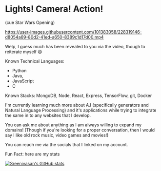 

<!--
**sreeniSudharsan/sreeniSudharsan** is a ✨ _special_ ✨ repository because its `README.md` (this file) appears on your GitHub profile.

Here are some ideas to get you started:

- 🔭 I’m currently working on ...
- 🌱 I’m currently learning ...
- 👯 I’m looking to collaborate on ...
- 🤔 I’m looking for help with ...
- 💬 Ask me about ...
- 📫 How to reach me: ...
- 😄 Pronouns: ...
- ⚡ Fun fact: ...
-->
# Lights! Camera! Action!
(cue Star Wars Opening)

https://user-images.githubusercontent.com/101383058/228319146-d8054a69-80d2-41ed-a650-8389c1d17d00.mp4


Welp, I guess much has been revealed to you via the video, though to reiterate myself 😄

Known Technical Languages:

* Python 
* Java, 
* JavaScript 
* C

Known Stacks:
MongoDB, Node, React, Express, TensorFlow, git, Docker

I'm currently learning much more about A.I (specifically generators and Natural Language Processing) and it's applications while trying to integrate the same in to any websites that I develop. 

You can ask me about anything as I am always willing to expand my domains! (Though if you're looking for a proper conversation, then I would say I like old rock music, video games and movies!)

You can reach me via the socials that I linked on my account. 


Fun Fact: here are my stats



[![Sreenivasan's GitHub stats](https://github-readme-stats.vercel.app/api?username=sreeniSudharsan&show_icons=true&theme=synthwave)](https://github.com/sreeniSudharsan/github-readme-stats)
